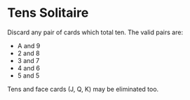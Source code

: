 # Tens Solitaire

Discard any pair of cards which total ten.
The valid pairs are:
* A and 9
* 2 and 8
* 3 and 7
* 4 and 6
* 5 and 5

Tens and face cards (J, Q, K) may be eliminated too.
